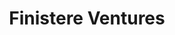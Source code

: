 ---
layout: firm_page
title: "Finistere Ventures"
id: "finistere.com"
permalink: "/finistereventuresfinistere.com/"
website: "https://finistere.com"
offices: "Newport Beach (United States), Palo Alto (United States), Dublin (Ireland), Palmerston North (New Zealand)"
investment_stages: "Series A, Series B, Series C"
portfolio_companies: "Driscoll’s, Plenty, Sprout NZ, Protag, Walmart, CropX, Dacom Farm Intelligence, Hi Fidelity Genetics, ZeaKal, ProducePay, Invert, Territory Foods"
portfolio_link: "https://finistere.com/portfolio/"
investment_markets: "Ag - Imagery, Ag - Sensor & Farm Equipment, Ag - Indoor Ag, Ag - Marketplace & FinTech, Ag - Precision Ag & Analytics, Ag - Crop Protection & Input Management, Ag - Plant Science, Ag - Animal Technologies, Food - Novel Processing & Packaging, Food - Novel Ingredients, Food - Alternative Proteins, Food - Alternative Dairy, Food - Consumer health products, Food - Delivery & E-commerce, Food - Supply Chain Tech, Food - Hardware enabled"
founded_year: "2005"
description: "Finistere Ventures invests in companies using data to revolutionize scaled industries in agriculture and food. They focus on innovation and scaling using data for smarter solutions. The firm supports companies across various stages of growth."
linkedin: "https://www.linkedin.com/company/finistereventures/"
twitter: "https://twitter.com/finistereag"
instagram: ""
team_page: ""
investor_type: "Venture Capital"
crunchbase: "https://www.crunchbase.com/organization/finistere-ventures"
pitchbook: "https://pitchbook.com/profiles/investor/11188-63"

# SEO Optimization
meta_title: "Finistere Ventures - VC Firm - projectstartups.com"
meta_description: "Finistere Ventures, Finistere Ventures invests in companies using data to revolutionize scaled industries in agriculture and food. They focus on innovation and scaling us..."
meta_keywords: "Finistere Ventures, Ag - Imagery, Ag - Sensor & Farm Equipment, Ag - Indoor Ag, Ag - Marketplace & FinTech, Ag - Precision Ag & Analytics, Ag - Crop Protection & Input Management, Ag - Plant Science, Ag - Animal Technologies, Food - Novel Processing & Packaging, Food - Novel Ingredients, Food - Alternative Proteins, Food - Alternative Dairy, Food - Consumer health products, Food - Delivery & E-commerce, Food - Supply Chain Tech, Food - Hardware enabled, VC firm, venture capital, startup investor, projectstartups.com"
canonical_url: "https://vc.projectstartups.com/finistereventuresfinistere.com/"
---